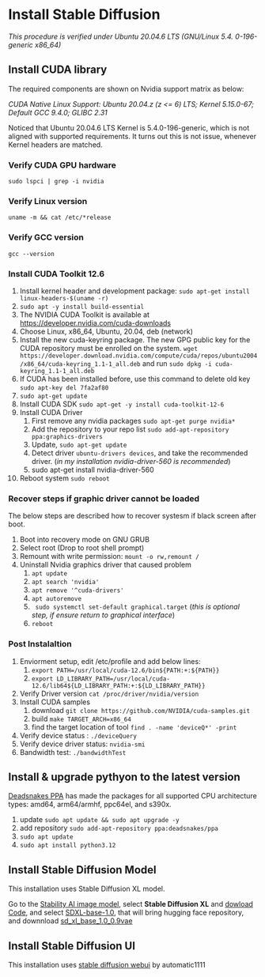 # Install Stable Diffusion

*This procedure is verified under Ubuntu 20.04.6 LTS (GNU/Linux 5.4. 0-196-generic x86_64)*

## Install CUDA library

The required components are shown on Nvidia support matrix as below:

*CUDA Native Linux Support: Ubuntu 20.04.z (z <= 6) LTS; Kernel 5.15.0-67; Default GCC 9.4.0; GLIBC 2.31*

Noticed that Ubuntu 20.04.6 LTS Kernel is 5.4.0-196-generic, which is not aligned with supported requirements. It turns out this is not issue, whenever Kernel headers are matched.

### Verify CUDA GPU hardware

`sudo lspci | grep -i nvidia`

### Verify Linux version

`uname -m && cat /etc/*release`

### Verify GCC version
`gcc --version`

### Install CUDA Toolkit 12.6

1. Install kernel header and development package: `sudo apt-get install linux-headers-$(uname -r)`
2. `sudo apt -y install build-essential`
3. The NVIDIA CUDA Toolkit is available at https://developer.nvidia.com/cuda-downloads
4. Choose Linux, x86_64, Ubuntu, 20.04, deb (network)
5. Install the new cuda-keyring package. The new GPG public key for the CUDA repository must be enrolled on the system. `wget https://developer.download.nvidia.com/compute/cuda/repos/ubuntu2004/x86_64/cuda-keyring_1.1-1_all.deb` and run `sudo dpkg -i cuda-keyring_1.1-1_all.deb`
6. If CUDA has been installed before, use this command to delete old key `sudo apt-key del 7fa2af80`
7. `sudo apt-get update`
8. Install CUDA SDK `sudo apt-get -y install cuda-toolkit-12-6`
9. Install CUDA Driver 
   1. First remove any nvidia packages `sudo apt-get purge nvidia*`
   2. Add the repository to your repo list `sudo add-apt-repository ppa:graphics-drivers`
   3. Update, `sudo apt-get update`
   4. Detect driver `ubuntu-drivers devices`, and take the recommended driver. (*in my installation nvidia-driver-560 is recommended*)
   5. sudo apt-get install nvidia-driver-560
10. Reboot system `sudo reboot`

### Recover steps if graphic driver cannot be loaded
The below steps are described how to recover systesm if black screen after boot.

1. Boot into recovery mode on GNU GRUB
2. Select root (Drop to root shell prompt)
3. Remount with write permission: `mount -o rw,remount /`
4. Uninstall Nvidia graphics driver that caused problem
   1. `apt update`
   2. `apt search 'nvidia'`
   3. `apt remove '^cuda-drivers'`
   4. `apt autoremove`
   5. ` sudo systemctl set-default graphical.target` (*this is optional step, if ensure return to graphical interface*)
   6. `reboot`

### Post Instalaltion 
1. Enviorment setup, edit /etc/profile and add below lines:
    1. `export PATH=/usr/local/cuda-12.6/bin${PATH:+:${PATH}}`
    2. `export LD_LIBRARY_PATH=/usr/local/cuda-12.6/lib64${LD_LIBRARY_PATH:+:${LD_LIBRARY_PATH}}`
2. Verify Driver version `cat /proc/driver/nvidia/version`
3. Install CUDA samples 
   1. download `git clone https://github.com/NVIDIA/cuda-samples.git`
   2. build `make TARGET_ARCH=x86_64`
   3. find the target location of tool `find . -name 'deviceQ*' -print`
4. Verify device status : `./deviceQuery`
5. Verify device driver status: `nvidia-smi`
6. Bandwidth test: `./bandwidthTest`

## Install & upgrade pythyon to the latest version

[Deadsnakes PPA](https://launchpad.net/~deadsnakes/+archive/ubuntu/ppa/) has made the packages for all supported CPU architecture types: amd64, arm64/armhf, ppc64el, and s390x.

1. update `sudo apt update && sudo apt upgrade -y`
2. add repository `sudo add-apt-repository ppa:deadsnakes/ppa`
3. `sudo apt update`
4. `sudo apt install python3.12`

## Install Stable Diffusion Model

This installation uses Stable Diffusion XL model.

Go to the [Stability AI image model](https://stability.ai/stable-image), select **Stable Diffusion XL** and [dowload Code](https://github.com/Stability-AI/generative-models), and select [SDXL-base-1.0](https://huggingface.co/stabilityai/stable-diffusion-xl-base-1.0), that will bring hugging face repository, and downnload [sd_xl_base_1.0_0.9vae](https://huggingface.co/stabilityai/stable-diffusion-xl-base-1.0/blob/main/sd_xl_base_1.0_0.9vae.safetensors)

## Install Stable Diffusion UI

This installation uses [stable diffusion webui](https://github.com/AUTOMATIC1111/stable-diffusion-webui) by automatic1111











